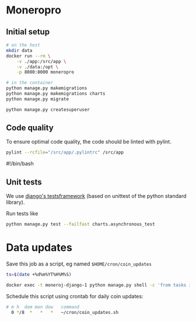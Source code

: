 # Moneropro

## Initial setup

```bash
# on the host
mkdir data
docker run --rm \
    -v ./app:/src/app \
    -v ./data:/opt \
    -p 8080:8000 moneropro

# in the container
python manage.py makemigrations
python manage.py makemigrations charts
python manage.py migrate

python manage.py createsuperuser
```

## Code quality

To ensure optimal code quality, the code should be linted with pylint.

```bash
pylint --rcfile="/src/app/.pylintrc" /src/app
```
#!/bin/bash

## Unit tests

We use [django's testsframework](https://docs.djangoproject.com/en/3.1/topics/testing/overview/) (based on unittest of the python standard library).

Run tests like

```bash
python manage.py test --failfast charts.asynchronous_test
```

# Data updates

Save this job as a script, eg named `$HOME/cron/coin_updates`

```bash
ts=$(date +%d%m%YT%H%M%S)

docker exec -t moneroj-django-1 python manage.py shell -c 'from tasks import celery' > $ts-data-sync.log
```

Schedule this script using crontab for daily coin updates:

```bash
# m h  dom mon dow   command
  0 */8  *   *   *   ~/cron/coin_updates.sh
```


